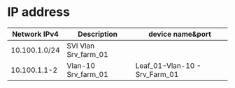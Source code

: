 # IP address
| Network IPv4  | Description          | device name&port              |
|---------------|----------------------|-------------------------------|
| 10.100.1.0/24 | SVI Vlan Srv_farm_01 |                               |
| 10.100.1.1-2  | Vlan-10 Srv_farm_01  | Leaf_01-Vlan-10 - Srv_Farm_01 |
